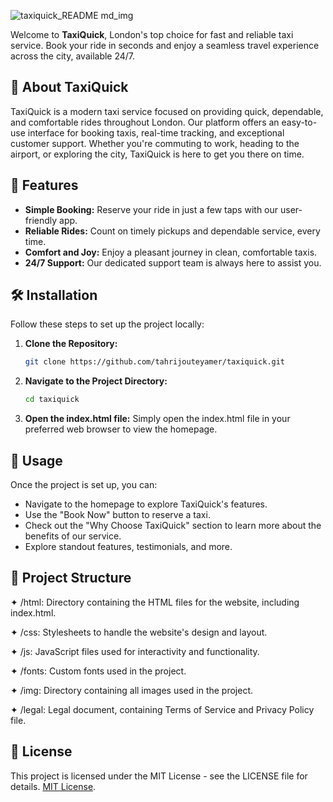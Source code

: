 ![taxiquick_README md_img](https://github.com/user-attachments/assets/3e37f41f-749f-4412-a043-0e898da7f84c)

Welcome to **TaxiQuick**, London's top choice for fast and reliable taxi service. Book your ride in seconds and enjoy a seamless travel experience across the city, available 24/7.

## 🚕 About TaxiQuick

TaxiQuick is a modern taxi service focused on providing quick, dependable, and comfortable rides throughout London. Our platform offers an easy-to-use interface for booking taxis, real-time tracking, and exceptional customer support. Whether you're commuting to work, heading to the airport, or exploring the city, TaxiQuick is here to get you there on time.

## 🌟 Features

- **Simple Booking:** Reserve your ride in just a few taps with our user-friendly app.
- **Reliable Rides:** Count on timely pickups and dependable service, every time.
- **Comfort and Joy:** Enjoy a pleasant journey in clean, comfortable taxis.
- **24/7 Support:** Our dedicated support team is always here to assist you.

## 🛠️ Installation

Follow these steps to set up the project locally:

1. **Clone the Repository:**
   ```bash
   git clone https://github.com/tahrijouteyamer/taxiquick.git

2. **Navigate to the Project Directory:**
   ```bash
   cd taxiquick

3. **Open the index.html file:**
Simply open the index.html file in your preferred web browser to view the homepage.

## 🚀 Usage

Once the project is set up, you can:

- Navigate to the homepage to explore TaxiQuick's features.
- Use the "Book Now" button to reserve a taxi.
- Check out the "Why Choose TaxiQuick" section to learn more about the benefits of our service.
- Explore standout features, testimonials, and more.

## 📂 Project Structure

✦ /html: Directory containing the HTML files for the website, including index.html.

✦ /css: Stylesheets to handle the website's design and layout.

✦ /js: JavaScript files used for interactivity and functionality.

✦ /fonts: Custom fonts used in the project.

✦ /img: Directory containing all images used in the project.

✦ /legal: Legal document, containing Terms of Service and Privacy Policy file.

## 📝 License
This project is licensed under the MIT License - see the LICENSE file for details. [MIT License](LICENSE).
